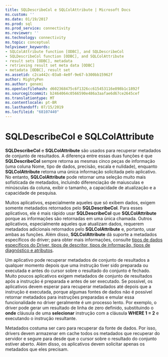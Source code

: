 ```yaml
---
title: SQLDescribeCol e SQLColAttribute | Microsoft Docs
ms.custom: ''
ms.date: 01/19/2017
ms.prod: sql
ms.prod_service: connectivity
ms.reviewer: ''
ms.technology: connectivity
ms.topic: conceptual
helpviewer_keywords:
- SQLColAttribute function [ODBC], and SQLDescribeCol
- SQLDescribeCol function [ODBC], and SQLColAttribute
- result sets [ODBC], metadata
- retrieving result set meta data [ODBC]
- metadata [ODBC], result set
ms.assetid: c2ca442c-03a8-4e0f-9e67-b300bb15962f
author: MightyPen
ms.author: genemi
ms.openlocfilehash: d602368475c6f1326cc615453116e898b1c1892f
ms.sourcegitcommit: b2464064c0566590e486a3aafae6d67ce2645cef
ms.translationtype: MT
ms.contentlocale: pt-BR
ms.lasthandoff: 07/15/2019
ms.locfileid: "68107440"
---
```

# <a name="sqldescribecol-and-sqlcolattribute"></a>SQLDescribeCol e SQLColAttribute
**SQLDescribeCol** e **SQLColAttribute** são usados para recuperar metadados de conjunto de resultados. A diferença entre essas duas funções é que **SQLDescribeCol** sempre retorna as mesmas cinco peças de informação (uma coluna Nome, tipo de dados, precisão, escala e nulidade), enquanto **SQLColAttribute** retorna uma única informação solicitada pelo aplicativo. No entanto, **SQLColAttribute** pode retornar uma seleção muito mais sofisticada de metadados, incluindo diferenciação de maiusculas e minúsculas da coluna, exibir o tamanho, a capacidade de atualização e a capacidade de pesquisa.  
  
 Muitos aplicativos, especialmente aqueles que só exibem dados, exigem somente metadados retornados pelo **SQLDescribeCol**. Para esses aplicativos, ele é mais rápido usar **SQLDescribeCol** que **SQLColAttribute** porque as informações são retornadas em uma única chamada. Outros aplicativos, especialmente aqueles que atualizam dados, requerem metadados adicionais retornados pelo **SQLColAttribute** e, portanto, usar ambas as funções. Além disso, **SQLColAttribute** dá suporte a metadados específicos do driver; para obter mais informações, consulte [tipos de dados específicos do Driver, tipos de descritor, tipos de informação, tipos de diagnóstico e atributos](../../../odbc/reference/develop-app/driver-specific-data-types-descriptor-information-diagnostic.md).  
  
 Um aplicativo pode recuperar metadados de conjunto de resultados a qualquer momento depois que uma instrução tiver sido preparada ou executada e antes do cursor sobre o resultado do conjunto é fechado. Muito poucos aplicativos exigem metadados de conjunto de resultados após a instrução é preparada e antes de ser executado. Se possível, os aplicativos devem esperar para recuperar metadados até depois que a instrução é executada, porque algumas fontes de dados não é possível retornar metadados para instruções preparadas e emular essa funcionalidade no driver geralmente é um processo lento. Por exemplo, o driver pode gerar um resultado de linha de zero definido, substituindo o **onde** cláusula de uma **selecionar** instrução com a cláusula **WHERE 1 = 2** e executando o instrução resultante.  
  
 Metadados costuma ser caro para recuperar da fonte de dados. Por isso, drivers devem armazenar em cache todos os metadados que recuperar do servidor e segure para desde que o cursor sobre o resultado do conjunto estiver aberto. Além disso, os aplicativos devem solicitar apenas os metadados que eles precisam.
